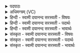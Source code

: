 <details><summary>पदपाठः</summary>

उत्। बु॒ध्य॒स्व॒। अ॒ग्ने॒। प्रति॑। जा॒गृ॒हि॒। त्वम्। इ॒ष्टा॒पू॒र्त्ते इती॑ष्टाऽपू॒र्त्ते। सम्। सृ॒जे॒था॒म्। अ॒यम्। च॒। अ॒स्मिन्। स॒ध॒स्थ॒ इति॑ स॒धऽस्थे॑। अधि॑। उत्त॑रस्मि॒न्नित्युत्ऽत॑रस्मिन्। विश्वे॑। दे॒वाः॒। यज॑मानः। च॒। सी॒द॒त॒। ५४।
</details>

<details><summary>अधिमन्त्रम् (VC)</summary>

- अग्निर्देवता
- परमेष्ठी ऋषिः
- आर्षी त्रिष्टुप्
- धैवतः
</details>

<details><summary>हिन्दी - स्वामी दयानन्द सरस्वती  - विषयः</summary>

फिर वही पूर्वोक्त विषय अगले मन्त्र में कहा है ॥
</details>

<details><summary>हिन्दी - स्वामी दयानन्द सरस्वती  - पदार्थः</summary>

पदार्थान्वयभाषाः -  हे (अग्ने) अच्छी विद्या से प्रकाशित स्त्री वा पुरुष ! तू (उद्बुध्यस्व) अच्छे प्रकार ज्ञान को प्राप्त हो सब के प्रति, (प्रति, जागृहि) अविद्यारूप निद्रा को छोड़ के विद्या से चेतन हो (त्वम्) तू स्त्री (च) और (अयम्) यह पुरुष दोनों (अस्मिन्) इस वर्त्तमान (सधस्थे) एक स्थान में और (उत्तरस्मिन्) आगामी समय में सदा (इष्टापूर्त्ते) इष्ट सुख, विद्वानों का सत्कार, ईश्वर का आराधन, अच्छा सङ्ग करना और सत्यविद्या आदि का दान देना यह इष्ट और पूर्णबल, ब्रह्मचर्य्य, विद्या की शोभा, पूर्ण युवा अवस्था, साधन और उपसाधन यह सब पूर्त्त इन दोनों को (सं, सृजेथाम्) सिद्ध किया करो (विश्वे) सब (देवाः) विद्वान् लोग (च) और (यजमानः) यज्ञ करनेवाले पुरुष, तू इस एक स्थान में (अधि, सीदत) उन्नतिपूर्वक स्थिर होओ ॥५४ ॥
</details>

<details><summary>हिन्दी - स्वामी दयानन्द सरस्वती  - भावार्थः</summary>

भावार्थभाषाः -  जैसे अग्नि सुगन्धादि के होम से इष्ट सुख देता और यज्ञकर्त्ता जन यज्ञ की सामग्री पूरी करता है, वैसे उत्तम विवाह किये स्त्री-पुरुष इस जगत् में आचरण किया करें। जब विवाह के लिये दृढ़ प्रीतिवाले स्त्री-पुरुष हों, तब विद्वानों को बुला के उन के समीप वेदोक्त प्रतिज्ञा करके पति और पत्नी बनें ॥५४ ॥
</details>

<details><summary>संस्कृत - स्वामी दयानन्द सरस्वती  - विषयः</summary>

पुनस्तमेव विषयमाह ॥
</details>

<details><summary>संस्कृत - स्वामी दयानन्द सरस्वती  - पदार्थः</summary>

पदार्थान्वयभाषाः -  हे अग्ने ! त्वमुद्बुध्यस्व, सर्वान् प्रति जागृहि, त्वमयं चास्मिन् सधस्थ उत्तरस्मिँश्च सदेष्टापूर्त्ते संसृजेथाम्। विश्वे देवा यजमानश्चैतस्मिन्नधि सीदत ॥५४ ॥
</details>

<details><summary>संस्कृत - स्वामी दयानन्द सरस्वती  - भावार्थः</summary>

भावार्थभाषाः -  यथाऽग्नियजमानौ सुखं पूर्णां सामग्रीं च साध्नुतस्तथा कृतविवाहाः स्त्रीपुरुषा अस्मिन् जगति समाचरन्तु। यदा विवाहाय दृढप्रीती स्त्रीपुरुषौ भवेतां, तदा विदुष आहूयैतेषां सन्निधौ वेदोक्ताः प्रतिज्ञाः कृत्वा पतिः पत्नी च भवेताम् ॥५४ ॥
</details>